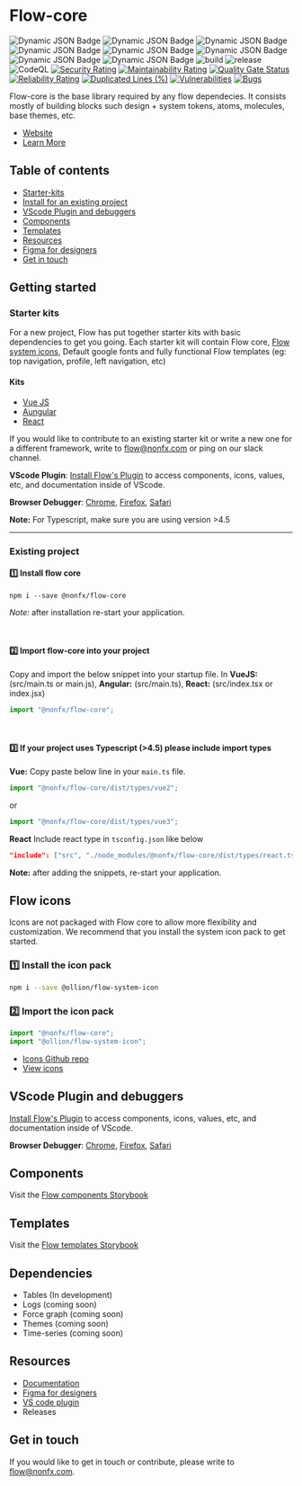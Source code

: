 # Flow-core

![Dynamic JSON Badge](https://img.shields.io/badge/dynamic/json?url=https%3A%2F%2Fraw.githubusercontent.com%2Follionorg%2Fflow-core%2Fmain%2Fpackages%2Fflow-core%2Fpackage.json&query=%24.version&prefix=v&logo=npm&label=%40ollion%2Fflow-core) ![Dynamic JSON Badge](https://img.shields.io/badge/dynamic/json?url=https%3A%2F%2Fraw.githubusercontent.com%2Follionorg%2Fflow-core%2Fmain%2Fpackages%2Fflow-form-builder%2Fpackage.json&query=%24.version&prefix=v&logo=npm&label=%40ollion%2Fflow-form-builder) ![Dynamic JSON Badge](https://img.shields.io/badge/dynamic/json?url=https%3A%2F%2Fraw.githubusercontent.com%2Follionorg%2Fflow-core%2Fmain%2Fpackages%2Fflow-table%2Fpackage.json&query=%24.version&prefix=v&logo=npm&label=%40ollion%2Fflow-table) ![Dynamic JSON Badge](https://img.shields.io/badge/dynamic/json?url=https%3A%2F%2Fraw.githubusercontent.com%2Follionorg%2Fflow-core%2Fmain%2Fpackages%2Fflow-lineage%2Fpackage.json&query=%24.version&prefix=v&logo=npm&label=%40ollion%2Fflow-lineage) ![Dynamic JSON Badge](https://img.shields.io/badge/dynamic/json?url=https%3A%2F%2Fraw.githubusercontent.com%2Follionorg%2Fflow-core%2Fmain%2Fpackages%2Fflow-log%2Fpackage.json&query=%24.version&prefix=v&logo=npm&label=%40ollion%2Fflow-log) ![Dynamic JSON Badge](https://img.shields.io/badge/dynamic/json?url=https%3A%2F%2Fraw.githubusercontent.com%2Follionorg%2Fflow-core%2Fmain%2Fpackages%2Fflow-code-editor%2Fpackage.json&query=%24.version&prefix=v&logo=npm&label=%40ollion%2Fflow-code-editor) ![Dynamic JSON Badge](https://img.shields.io/badge/dynamic/json?url=https%3A%2F%2Fraw.githubusercontent.com%2Follionorg%2Fflow-core%2Fmain%2Fpackages%2Fflow-md-editor%2Fpackage.json&query=%24.version&prefix=v&logo=npm&label=%40ollion%2Fflow-md-editor)
![Dynamic JSON Badge](https://img.shields.io/badge/dynamic/json?url=https%3A%2F%2Fraw.githubusercontent.com%2Follionorg%2Fflow-core%2Fmain%2Fpackages%2Fflow-core%2Fpackage.json&query=%24.license&label=license) ![build](https://github.com/ollionorg/flow-core/actions/workflows/build.yml/badge.svg) ![release](https://github.com/ollionorg/flow-core/actions/workflows/release.yml/badge.svg) ![CodeQL](https://github.com/ollionorg/flow-core/workflows/CodeQL/badge.svg) [![Security Rating](https://sonarcloud.io/api/project_badges/measure?project=cldcvr_flow-core&metric=security_rating)](https://sonarcloud.io/summary/new_code?id=cldcvr_flow-core) [![Maintainability Rating](https://sonarcloud.io/api/project_badges/measure?project=cldcvr_flow-core&metric=sqale_rating)](https://sonarcloud.io/summary/new_code?id=cldcvr_flow-core) [![Quality Gate Status](https://sonarcloud.io/api/project_badges/measure?project=cldcvr_flow-core&metric=alert_status)](https://sonarcloud.io/summary/new_code?id=cldcvr_flow-core) [![Reliability Rating](https://sonarcloud.io/api/project_badges/measure?project=cldcvr_flow-core&metric=reliability_rating)](https://sonarcloud.io/summary/new_code?id=cldcvr_flow-core) [![Duplicated Lines (%)](https://sonarcloud.io/api/project_badges/measure?project=cldcvr_flow-core&metric=duplicated_lines_density)](https://sonarcloud.io/summary/new_code?id=cldcvr_flow-core) [![Vulnerabilities](https://sonarcloud.io/api/project_badges/measure?project=cldcvr_flow-core&metric=vulnerabilities)](https://sonarcloud.io/summary/new_code?id=cldcvr_flow-core) [![Bugs](https://sonarcloud.io/api/project_badges/measure?project=cldcvr_flow-core&metric=bugs)](https://sonarcloud.io/summary/new_code?id=cldcvr_flow-core)

Flow-core is the base library required by any flow dependecies. It consists mostly of building blocks such design + system tokens, atoms, molecules, base themes, etc.

- [Website](https://flow.ollion.com/)
- [Learn More](https://github.com/ollionorg/flow-core/blob/main/ABOUT.md)

## Table of contents

- [Starter-kits](#starter-kits)
- [Install for an existing project](#existing-project)
- [VScode Plugin and debuggers](#vscode-plugin-and-debuggers)
- [Components](https://flow.ollion.com/v2/index.html)
- [Templates](https://flow.ollion.com/templates/index.html)
- [Resources](#resources)
- [Figma for designers](https://www.figma.com/community/file/1240565037876928288/Flow-UI-Kit)
- [Get in touch](#get-in-touch)

## Getting started

### Starter kits

For a new project, Flow has put together starter kits with basic dependencies to get you going. Each starter kit will contain Flow core, [Flow system icons](https://github.com/ollionorg/flow-icon), Default google fonts and fully functional Flow templates (eg: top navigation, profile, left navigation, etc)

#### Kits

- [Vue JS](https://github.com/ollionorg/flow-starterkit-vue)
- [Aungular](https://github.com/ollionorg/flow-starterkit-angular)
- [React](https://github.com/ollionorg/flow-starterkit-react)

If you would like to contribute to an existing starter kit or write a new one for a different framework, write to <flow@nonfx.com> or ping on our slack channel.

**VScode Plugin**: [Install Flow's Plugin](https://marketplace.visualstudio.com/items?itemName=dev-vikas.flow-intellisense-vscode) to access components, icons, values, etc, and documentation inside of VScode.

**Browser Debugger**: [Chrome](https://chrome.google.com/webstore/detail/web-component-devtools/gdniinfdlmmmjpnhgnkmfpffipenjljo), [Firefox](https://addons.mozilla.org/en-US/firefox/addon/web-component-devtools/), [Safari](https://developer.apple.com/documentation/safariservices/safari_web_extensions/adding_a_web_development_tool_to_safari_web_inspector)

**Note:** For Typescript, make sure you are using version >4.5

---

### Existing project

#### 1️⃣ Install flow core

`npm i --save @nonfx/flow-core`

_Note:_ after installation re-start your application.

<br>

#### 2️⃣ Import flow-core into your project

Copy and import the below snippet into your startup file. In **VueJS:** (src/main.ts or main.js), **Angular:** (src/main.ts), **React:** (src/index.tsx or index.jsx)

```JavaScript
import "@nonfx/flow-core";
```

<br>

#### 3️⃣ If your project uses Typescript (>4.5) please include import types

**Vue:**
Copy paste below line in your `main.ts` file.

```JavaScript
import "@nonfx/flow-core/dist/types/vue2";
```

or

```JavaScript
import "@nonfx/flow-core/dist/types/vue3";
```

**React**
Include react type in `tsconfig.json` like below

```JSON
"include": ["src", "./node_modules/@nonfx/flow-core/dist/types/react.ts"]
```

**Note:** after adding the snippets, re-start your application.

## Flow icons

Icons are not packaged with Flow core to allow more flexibility and customization. We recommend that you install the system icon pack to get started.

### 1️⃣ Install the icon pack

```sh
npm i --save @ollion/flow-system-icon
```

### 2️⃣ Import the icon pack

```javascript
import "@nonfx/flow-core";
import "@ollion/flow-system-icon";
```

- [Icons Github repo](https://github.com/ollionorg/flow-icon)
- [View icons](https://flow.ollion.com/icons/index.html)

## VScode Plugin and debuggers

[Install Flow's Plugin](https://marketplace.visualstudio.com/items?itemName=dev-vikas.flow-intellisense-vscode) to access components, icons, values, etc, and documentation inside of VScode.

**Browser Debugger**: [Chrome](https://chrome.google.com/webstore/detail/web-component-devtools/gdniinfdlmmmjpnhgnkmfpffipenjljo), [Firefox](https://addons.mozilla.org/en-US/firefox/addon/web-component-devtools/), [Safari](https://developer.apple.com/documentation/safariservices/safari_web_extensions/adding_a_web_development_tool_to_safari_web_inspector)

## Components

Visit the [Flow components Storybook](https://flow.ollion.com/v2/index.html)

## Templates

Visit the [Flow templates Storybook](https://flow.ollion.com/templates/index.html)

## Dependencies

- Tables (In development)
- Logs (coming soon)
- Force graph (coming soon)
- Themes (coming soon)
- Time-series (coming soon)

## Resources

- [Documentation](https://drive.google.com/drive/u/0/folders/1K4TLqpqrY0BNjQZ4fwZK_ZF-9M69Q4is)
- [Figma for designers](https://www.figma.com/community/file/1240565037876928288/Flow-UI-Kit)
- [VS code plugin](https://marketplace.visualstudio.com/items?itemName=dev-vikas.flow-intellisense-vscode)
- Releases

## Get in touch

If you would like to get in touch or contribute, please write to <flow@nonfx.com>.
